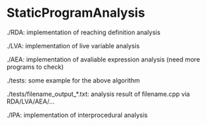 # StaticProgramAnalysis

./RDA: implementation of reaching definition analysis

./LVA: implementation of live variable analysis

./AEA: implementation of avaliable expression analysis (need more programs to check)

./tests: some example for the above algorithm

./tests/filename_output_*.txt: analysis result of filename.cpp via RDA/LVA/AEA/...

./IPA: implementation of interprocedural analysis
